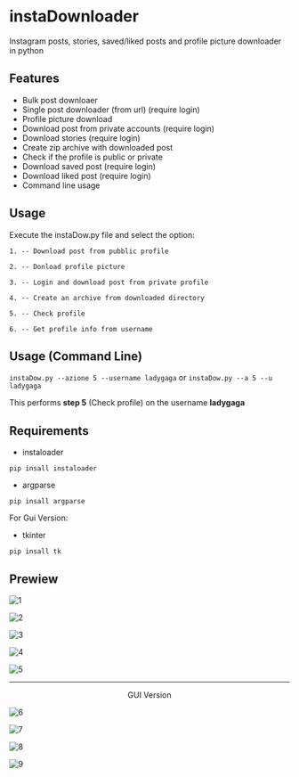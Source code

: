 # instaDownloader
Instagram posts, stories, saved/liked posts and profile picture downloader in python

## Features
- Bulk post downloaer
- Single post downloader (from url) (require login)
- Profile picture download
- Download post from private accounts (require login)
- Download stories (require login)
- Create zip archive with downloaded post
- Check if the profile is public or private
- Download saved post (require login)
- Download liked post (require login)
- Command line usage

## Usage
Execute the instaDow.py file and select the option:

`1. -- Download post from pubblic profile`

`2. -- Donload profile picture`

`3. -- Login and download post from private profile`

`4. -- Create an archive from downloaded directory`

`5. -- Check profile`

`6. -- Get profile info from username`


## Usage (Command Line)
 `instaDow.py --azione 5 --username ladygaga` or `instaDow.py --a 5 --u ladygaga`
 
 This performs **step 5** (Check profile) on the username **ladygaga**

## Requirements
- instaloader
```
pip insall instaloader
```
- argparse
```
pip insall argparse 
```

For Gui Version:
- tkinter
```
pip insall tk
```

## Prewiew
![1](./Screenshot/Screenshot_1.png)

![2](./Screenshot/Screenshot_2.png)

![3](./Screenshot/Screenshot_3.png)

![4](./Screenshot/Screenshot_4.png)

![5](./Screenshot/Screenshot_5.png)

---

<p align="center">GUI Version</p>

![6](./Screenshot/Screenshot_6.png)

![7](./Screenshot/Screenshot_7.png)

![8](./Screenshot/Screenshot_8.png)

![9](./Screenshot/Screenshot_9.png)

